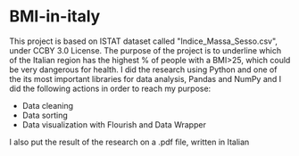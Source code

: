 # BMI-in-italy

This project is based on ISTAT dataset called "Indice_Massa_Sesso.csv", under CCBY 3.0 License. The purpose of the project is to underline which of the Italian region has the highest % of people with a BMI>25, which could be very dangerous for health.
I did the research using Python and one of the its most important libraries for data analysis, Pandas and NumPy and I did the following actions in order to reach my purpose:
- Data cleaning
- Data sorting
- Data visualization with Flourish and Data Wrapper

I also put the result of the research on a .pdf file, written in Italian
